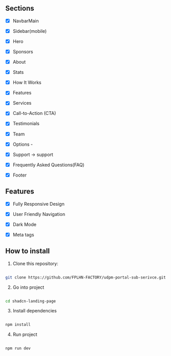 ## Sections


- [x] NavbarMain

- [x] Sidebar(mobile)

- [x] Hero

- [x] Sponsors

- [x] About

- [x] Stats

- [x] How It Works

- [x] Features

- [x] Services

- [x] Call-to-Action (CTA)

- [x] Testimonials

- [x] Team

- [x] Options -  

- [x] Support -> support

- [x] Frequently Asked Questions(FAQ)

- [x] Footer


## Features


- [x] Fully Responsive Design

- [x] User Friendly Navigation

- [x] Dark Mode

- [x] Meta tags


## How to install


1. Clone this repository:


```bash

git clone https://github.com/FPLHN-FACTORY/udpm-portal-sub-serivce.git

```


2. Go into project


```bash

cd shadcn-landing-page

```


3. Install dependencies


```bash

npm install

```


4. Run project


```bash

npm run dev

```
